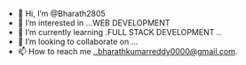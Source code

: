 - 👋 Hi, I’m @Bharath2805
- 👀 I’m interested in ...WEB DEVELOPMENT 
- 🌱 I’m currently learning .FULL STACK DEVELOPMENT ..
- 💞️ I’m looking to collaborate on ...
- 📫 How to reach me ..bharathkumarreddy0000@gmail.com.

<!---
Bharath2805/Bharath2805 is a ✨ special ✨ repository because its `README.md` (this file) appears on your GitHub profile.
You can click the Preview link to take a look at your changes.
--->
